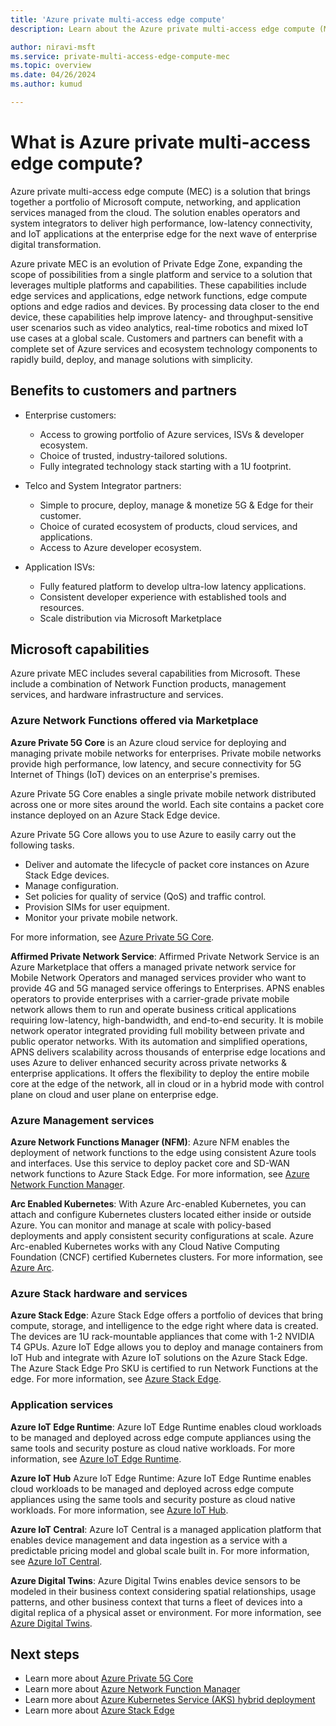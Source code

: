 ```yaml
---
title: 'Azure private multi-access edge compute'
description: Learn about the Azure private multi-access edge compute (MEC) solution that brings together a portfolio of Microsoft compute, networking and application services managed from the cloud.

author: niravi-msft
ms.service: private-multi-access-edge-compute-mec
ms.topic: overview
ms.date: 04/26/2024
ms.author: kumud

---
```

# What is Azure private multi-access edge compute?

Azure private multi-access edge compute (MEC) is a solution that brings together a portfolio of Microsoft compute, networking, and application services managed from the cloud. The solution enables operators and system integrators to deliver high performance, low-latency connectivity, and IoT applications at the enterprise edge for the next wave of enterprise digital transformation. 

Azure private MEC is an evolution of Private Edge Zone, expanding the scope of possibilities from a single platform and service to a solution that leverages multiple platforms and capabilities. These capabilities include edge services and applications, edge network functions, edge compute options and edge radios and devices. By processing data closer to the end device, these capabilities help improve latency- and throughput-sensitive user scenarios such as video analytics, real-time robotics and mixed IoT use cases at a global scale. Customers and partners can benefit with a complete set of Azure services and ecosystem technology components to rapidly build, deploy, and manage solutions with simplicity. 

## Benefits to customers and partners
- Enterprise customers:
    - Access to growing portfolio of  Azure services, ISVs & developer ecosystem.
    - Choice of trusted, industry-tailored solutions.
    - Fully integrated technology stack starting with a 1U footprint.

- Telco and System Integrator partners:
    - Simple to procure, deploy, manage & monetize 5G & Edge for their customer.
    - Choice of curated ecosystem of products, cloud services, and applications.
    - Access to Azure developer ecosystem.

- Application ISVs:
    - Fully featured platform to develop ultra-low latency applications. 
    - Consistent developer experience with established tools and resources.
    - Scale distribution via Microsoft  Marketplace

## Microsoft capabilities
Azure private MEC includes several capabilities from Microsoft. These include a combination of Network Function products, management services, and hardware infrastructure and services. 

### Azure Network Functions offered via Marketplace

**Azure Private 5G Core** is an Azure cloud service for deploying and managing private mobile networks for enterprises. Private mobile networks provide high performance, low latency, and secure connectivity for 5G Internet of Things (IoT) devices on an enterprise's premises.

Azure Private 5G Core enables a single private mobile network distributed across one or more sites around the world. Each site contains a packet core instance deployed on an Azure Stack Edge device.

Azure Private 5G Core allows you to use Azure to easily carry out the following tasks. 

- Deliver and automate the lifecycle of packet core instances on Azure Stack Edge devices. 
- Manage configuration. 
- Set policies for quality of service (QoS) and traffic control. 
- Provision SIMs for user equipment. 
- Monitor your private mobile network.  

For more information, see [Azure Private 5G Core](../private-5g-core/private-5g-core-overview.md).

**Affirmed Private Network Service**:  Affirmed Private Network Service is an Azure Marketplace that offers a managed private network service for Mobile Network Operators and managed services provider who want to provide 4G and 5G managed service offerings to Enterprises. APNS enables operators to provide enterprises with a carrier-grade private mobile network allows them to run and operate business critical applications requiring low-latency, high-bandwidth, and end-to-end security. It is mobile network operator integrated providing full mobility between private and public operator networks. With its automation and simplified operations, APNS delivers scalability across thousands of enterprise edge locations and uses Azure to deliver enhanced security across private networks & enterprise applications. It offers the flexibility to deploy the entire mobile core at the edge of the network, all in cloud or in a hybrid mode with control plane on cloud and user plane on enterprise edge. 

### Azure Management services

**Azure Network Functions Manager (NFM)**: Azure NFM enables the deployment of network functions to the edge using consistent Azure tools and interfaces. Use this service to deploy packet core and SD-WAN network functions to Azure Stack Edge. For more information, see [Azure Network Function Manager](../network-function-manager/overview.md).

**Arc Enabled Kubernetes**: With Azure Arc-enabled Kubernetes, you can attach and configure Kubernetes clusters located either inside or outside Azure. You can monitor and manage at scale with policy-based deployments and apply consistent security configurations at scale. Azure Arc-enabled Kubernetes works with any Cloud Native Computing Foundation (CNCF) certified Kubernetes clusters. For more information, see [Azure Arc](https://azure.microsoft.com/services/azure-arc/).

### Azure Stack hardware and services
**Azure Stack Edge**: Azure Stack Edge offers a portfolio of devices that bring compute, storage, and intelligence to the edge right where data is created. The devices are 1U rack-mountable appliances that come with 1-2 NVIDIA T4 GPUs. Azure IoT Edge allows you to deploy and manage containers from IoT Hub and integrate with Azure IoT solutions on the Azure Stack Edge. The Azure Stack Edge Pro SKU is certified to run Network Functions at the edge. For more information, see [Azure Stack Edge](https://azure.microsoft.com/products/azure-stack/edge/).

### Application services

**Azure IoT Edge Runtime**: Azure IoT Edge Runtime enables cloud workloads to be managed and deployed across edge compute appliances using the same tools and security posture as cloud native workloads. For more information, see [Azure IoT Edge Runtime](/azure/iot-edge/about-iot-edge?view=iotedge-1.5#iot-edge-runtime).

**Azure IoT Hub** Azure IoT Edge Runtime: Azure IoT Edge Runtime enables cloud workloads to be managed and deployed across edge compute appliances using the same tools and security posture as cloud native workloads. For more information, see [Azure IoT Hub](https://azure.microsoft.com/services/iot-hub/).

**Azure IoT Central**: Azure IoT Central is a managed application platform that enables device management and data ingestion as a service with a predictable pricing model and global scale built in. For more information, see [Azure IoT Central](https://azure.microsoft.com/services/iot-central/).

**Azure Digital Twins**: Azure Digital Twins enables device sensors to be modeled in their business context considering spatial relationships, usage patterns, and other business context that turns a fleet of devices into a digital replica of a physical asset or environment. For more information, see [Azure Digital Twins](https://azure.microsoft.com/services/digital-twins/).

## Next steps
- Learn more about [Azure Private 5G Core](/azure/private-5g-core/private-5g-core-overview)
- Learn more about [Azure Network Function Manager](/azure/network-function-manager/overview)
- Learn more about [Azure Kubernetes Service (AKS) hybrid deployment](/azure/aks/hybrid/)
- Learn more about [Azure Stack Edge](/azure/databox-online/)

